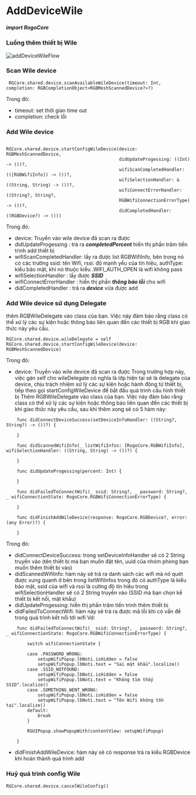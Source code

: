 # AddDeviceWile

##### import RogoCore

### Luồng thêm thiết bị Wile

![addDeviceWileFlow](https://github.com/user-attachments/assets/e8f3a58f-b20d-48f6-82d2-c2e18c293a84)

### Scan Wile device
```
 RGCore.shared.device.scanAvailableWileDevice(timeout: Int, completion: RGBCompletionObject<RGBMeshScannedDevice?>?)
 ```
 Trong đó: 
 - timeout: set thời gian time out
 - completion: check lỗi

### Add Wile device
```
                                        
RGCore.shared.device.startConfigWileDevice(device: RGBMeshScannedDevice,
                                           didUpdateProgessing: ((Int) -> ())?,
                                           wifiScanCompletedHandler: (([RGBWifiInfo]) -> ())?,
                                           wifiSelectionHandler: &((String, String) -> ())?,
                                           wifiConnectErrorHandler: ((String?, String?,
                                           RGBWifiConnectionErrorType) -> ())?,
                                           didCompletedHandler: ((RGBDevice?) -> ()))
```

Trong đó:
- device: Truyền vào wile device đã scan ra được
- didUpdateProgessing : trả ra ***completedPercent*** hiển thị phần trăm tiến trình add thiết bị
- wifiScanCompletedHandler: lấy ra được list RGBWifiInfo, bên trong nó có các trường ssid: tên Wifi, rssi: độ mạnh yếu của tín hiệu, authType: kiểu bảo mật, khi nó thuộc kiểu .WIFI_AUTH_OPEN là wifi không pass
- wifiSelectionHandler : lấy được ***SSID***
- wifiConnectErrorHandler : hiển thị phần ***thông báo lỗi*** cho wifi
- didCompletedHandler : trả ra ***device*** vừa được add

### Add Wile device sử dụng Delegate

thêm RGBWileDelegate vào class của bạn. Việc này đảm bảo rằng class có thể xử lý các sự kiện hoặc thông báo liên quan đến các thiết bị RGB khi giao thức này yêu cầu.

```
RGCore.shared.device.wileDelegate = self                        
RGCore.shared.device.startConfigWileDevice(device: RGBMeshScannedDevice)
```
Trong đó:
- device: Truyền vào wile device đã scan ra được
Trong trường hợp này, việc gán self cho wileDelegate có nghĩa là lớp hiện tại sẽ là delegate của device, chịu trách nhiệm xử lý các sự kiện hoặc hành động từ thiết bị, tiếp theo gọi startConfigWileDevice để bắt đầu quá trình cấu hình thiết bị
Thêm RGBWileDelegate vào class của bạn. Việc này đảm bảo rằng class có thể xử lý các sự kiện hoặc thông báo liên quan đến các thiết bị khi giao thức này yêu cầu, sau khi thêm xong sẽ có 5 hàm này:
```
    func didConnectDeviceSuccess(setDeviceInfoHandler: ((String?, String?) -> ())?) {
        
    }
    
    func didScannedWifiInfo(_ listWifiInfos: [RogoCore.RGBWifiInfo], wifiSelectionHandler: ((String, String) -> ())?) {
        
    }
    
    func didUpdateProgessing(percent: Int) {
        
    }
    
    func didFailedToConnectWifi(_ ssid: String?, _ password: String?, _ wifiConnectionState: RogoCore.RGBWifiConnectionErrorType) {
        
    }
    
    func didFinishAddWileDevice(response: RogoCore.RGBDevice?, error: (any Error)?) {
        
    }
```
Trong đó:
- didConnectDeviceSuccess: trong setDeviceInfoHandler sẽ có 2 String truyền vào (tên thiết bị mà bạn muốn đặt tên, uuid của nhóm phòng bạn muốn thêm thiết bị vào)
- didScannedWifiInfo: hàm này sẽ trả ra danh sách các wifi mà nó quét được xung quanh ở bên trong listWifiInfos trong đó có authType là kiểu bảo mật, ssid của wifi và rssi là cường độ tín hiệu
trong wifiSelectionHandler sẽ có 2 String truyền vào (SSID mà bạn chọn kể thiết bị kết nối, mật khẩu)
- didUpdateProgessing: hiển thị phần trăm tiến trình thêm thiết bị
- didFailedToConnectWifi: hàm này sẽ trả ra được mã lỗi khi có vấn đề trong quá trình kết nối tới wifi
Vd:

```
    func didFailedToConnectWifi(_ ssid: String?, _ password: String?, _ wifiConnectionState: RogoCore.RGBWifiConnectionErrorType) {
        
        switch wifiConnectionState {
            
        case .PASSWORD_WRONG:
            setupWifiPopup.lbNoti.isHidden = false
            setupWifiPopup.lbNoti.text = "Sai mật khẩu".localize()
        case .SSID_NOTFOUND:
            setupWifiPopup.lbNoti.isHidden = false
            setupWifiPopup.lbNoti.text = "Không tìm thấy SSID".localize()
        case .SOMETHING_WENT_WRONG:
            setupWifiPopup.lbNoti.isHidden = false
            setupWifiPopup.lbNoti.text = "Tên Wifi không tồn tại".localize()
        default:
            break
        }
        
        RGUIPopup.showPopupWith(contentView: setupWifiPopup)
        
    }
```
- didFinishAddWileDevice: hàm này sẽ có response trả ra kiểu RGBDevice khi hoàn thành quá trình add
### Huỷ quá trình config Wile
```
RGCore.shared.device.cancelWileConfig()
```
